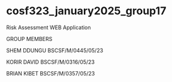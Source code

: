 # cosf323_january2025_group17
Risk Assessment WEB Application



GROUP MEMBERS


SHEM DDUNGU BSCSF/M/0445/05/23


KORIR DAVID BSCSF/M/0316/05/23


BRIAN KIBET BSCSF/M/0357/05/23
